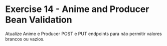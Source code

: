 # Exercise 14 - Anime and Producer Bean Validation

Atualize Anime e Producer POST e PUT endpoints para não permitir valores brancos ou vazios.